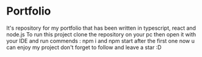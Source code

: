 # Portfolio
It's repository for my portfolio that has been written in typescript, react and node.js
To run this project clone the repository on your pc then open it with your IDE and run commends : npm i and npm start after the first one 
now u can enjoy my project don't forget to follow and leave a star :D